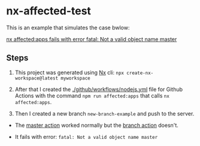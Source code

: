 # nx-affected-test

This is an example that simulates the case bwlow:

[nx affected:apps fails with error fatal: Not a valid object name master](https://github.com/nrwl/nx/issues/2170)

## Steps

1. This project was generated using [Nx](https://nx.dev) cli: `npx create-nx-workspace@latest myworkspace`

2. After that I created the [./github/workflows/nodejs.yml](./github/workflows/nodejs.yml#L21) file for Github Actions with the command `npm run affected:apps` that calls `nx affected:apps`.

3. Then I created a new branch `new-branch-example` and push to the server.

* The [master action](https://github.com/DedoxBR/nx-affected-test/runs/467941766?check_suite_focus=true) worked normally but the [branch action](https://github.com/DedoxBR/nx-affected-test/runs/467947195?check_suite_focus=true) doesn't.

* It fails with error: `fatal: Not a valid object name master`
